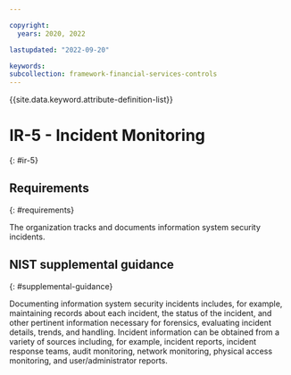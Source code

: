 ```yaml
---

copyright:
  years: 2020, 2022

lastupdated: "2022-09-20"

keywords: 
subcollection: framework-financial-services-controls
---
```


{{site.data.keyword.attribute-definition-list}}

# IR-5 - Incident Monitoring
{: #ir-5}

## Requirements
{: #requirements}

The organization tracks and documents information system security incidents.

## NIST supplemental guidance
{: #supplemental-guidance}

Documenting information system security incidents includes, for example, maintaining records about each incident, the status of the incident, and other pertinent information necessary for forensics, evaluating incident details, trends, and handling. Incident information can be obtained from a variety of sources including, for example, incident reports, incident response teams, audit monitoring, network monitoring, physical access monitoring, and user/administrator reports.

